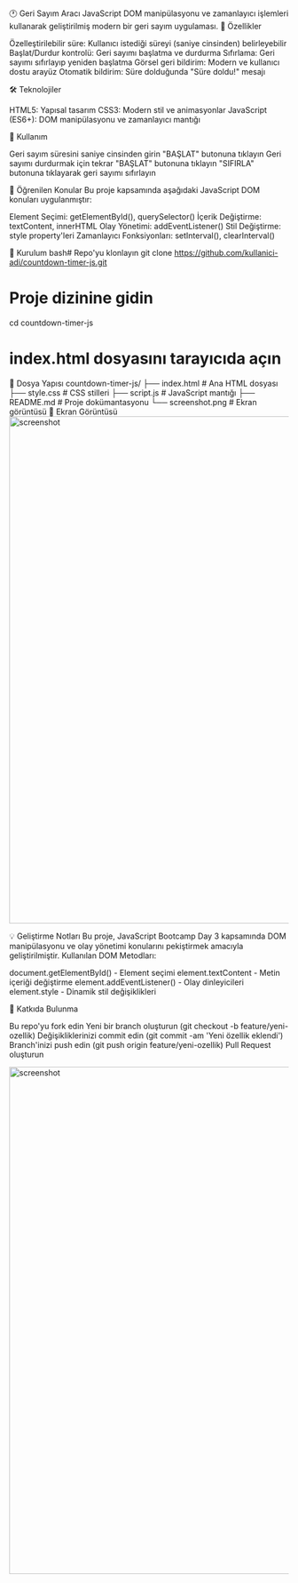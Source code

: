 🕐 Geri Sayım Aracı
JavaScript DOM manipülasyonu ve zamanlayıcı işlemleri kullanarak geliştirilmiş modern bir geri sayım uygulaması.
🚀 Özellikler

Özelleştirilebilir süre: Kullanıcı istediği süreyi (saniye cinsinden) belirleyebilir
Başlat/Durdur kontrolü: Geri sayımı başlatma ve durdurma
Sıfırlama: Geri sayımı sıfırlayıp yeniden başlatma
Görsel geri bildirim: Modern ve kullanıcı dostu arayüz
Otomatik bildirim: Süre dolduğunda "Süre doldu!" mesajı

🛠️ Teknolojiler

HTML5: Yapısal tasarım
CSS3: Modern stil ve animasyonlar
JavaScript (ES6+): DOM manipülasyonu ve zamanlayıcı mantığı

📱 Kullanım

Geri sayım süresini saniye cinsinden girin
"BAŞLAT" butonuna tıklayın
Geri sayımı durdurmak için tekrar "BAŞLAT" butonuna tıklayın
"SIFIRLA" butonuna tıklayarak geri sayımı sıfırlayın

🎯 Öğrenilen Konular
Bu proje kapsamında aşağıdaki JavaScript DOM konuları uygulanmıştır:

Element Seçimi: getElementById(), querySelector()
İçerik Değiştirme: textContent, innerHTML
Olay Yönetimi: addEventListener()
Stil Değiştirme: style property'leri
Zamanlayıcı Fonksiyonları: setInterval(), clearInterval()

🔧 Kurulum
bash# Repo'yu klonlayın
git clone https://github.com/kullanici-adi/countdown-timer-js.git

# Proje dizinine gidin
cd countdown-timer-js

# index.html dosyasını tarayıcıda açın
📁 Dosya Yapısı
countdown-timer-js/
├── index.html          # Ana HTML dosyası
├── style.css           # CSS stilleri
├── script.js           # JavaScript mantığı
├── README.md           # Proje dokümantasyonu
└── screenshot.png      # Ekran görüntüsü
🎨 Ekran Görüntüsü
<img width="1918" height="913" alt="screenshot" src="https://github.com/user-attachments/assets/7d15057f-0083-4dfe-a92d-be9b991fd95c" />

💡 Geliştirme Notları
Bu proje, JavaScript Bootcamp Day 3 kapsamında DOM manipülasyonu ve olay yönetimi konularını pekiştirmek amacıyla geliştirilmiştir.
Kullanılan DOM Metodları:

document.getElementById() - Element seçimi
element.textContent - Metin içeriği değiştirme
element.addEventListener() - Olay dinleyicileri
element.style - Dinamik stil değişiklikleri

🤝 Katkıda Bulunma

Bu repo'yu fork edin
Yeni bir branch oluşturun (git checkout -b feature/yeni-ozellik)
Değişikliklerinizi commit edin (git commit -am 'Yeni özellik eklendi')
Branch'inizi push edin (git push origin feature/yeni-ozellik)
Pull Request oluşturun

<img width="1918" height="913" alt="screenshot" src="https://github.com/user-attachments/assets/7d15057f-0083-4dfe-a92d-be9b991fd95c" />
